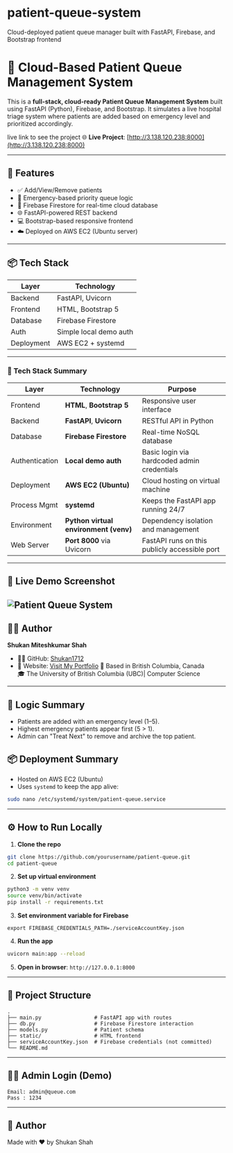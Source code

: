 # patient-queue-system
Cloud-deployed patient queue manager built with FastAPI, Firebase, and Bootstrap frontend

# 🏥 Cloud-Based Patient Queue Management System

This is a **full-stack, cloud-ready Patient Queue Management System** built using FastAPI (Python), Firebase, and Bootstrap. It simulates a live hospital triage system where patients are added based on emergency level and prioritized accordingly.


live link to see the project
🌐 **Live Project**: [http://3.138.120.238:8000](http://3.138.120.238:8000)

---

## 🚀 Features

- ✅ Add/View/Remove patients
- 🔺 Emergency-based priority queue logic
- 🧠 Firebase Firestore for real-time cloud database
- 🌐 FastAPI-powered REST backend
- 💻 Bootstrap-based responsive frontend
- ☁️ Deployed on AWS EC2 (Ubuntu server)

---

## 📦 Tech Stack

| Layer      | Technology              |
|------------|--------------------------|
| Backend    | FastAPI, Uvicorn         |
| Frontend   | HTML, Bootstrap 5        |
| Database   | Firebase Firestore       |
| Auth       | Simple local demo auth   |
| Deployment | AWS EC2 + systemd        |

---



### 🔧 Tech Stack Summary

| Layer         | Technology                          | Purpose                                                  |
|---------------|--------------------------------------|----------------------------------------------------------|
| Frontend      | **HTML**, **Bootstrap 5**            | Responsive user interface                                |
| Backend       | **FastAPI**, **Uvicorn**             | RESTful API in Python                                    |
| Database      | **Firebase Firestore**               | Real-time NoSQL database                                 |
| Authentication| **Local demo auth**                  | Basic login via hardcoded admin credentials              |
| Deployment    | **AWS EC2 (Ubuntu)**                 | Cloud hosting on virtual machine                         |
| Process Mgmt  | **systemd**                          | Keeps the FastAPI app running 24/7                       |
| Environment   | **Python virtual environment (venv)**| Dependency isolation and management                      |
| Web Server    | **Port 8000** via Uvicorn            | FastAPI runs on this publicly accessible port            |



---
## 📸 Live Demo Screenshot

![Patient Queue System](https://github.com/Shukan1712/patient-queue-system/blob/main/Screenshot%202025-04-06%20at%206.02.22%E2%80%AFPM.png?raw=true)
---
## 👨‍💻 Author

**Shukan Miteshkumar Shah**  
- 👨‍💻 GitHub: [Shukan1712](https://github.com/Shukan1712)
- 🌱 Website: [Visit My Portfolio](https://sites.google.com/view/shukan-shah/about-me) 
📍 Based in British Columbia, Canada  
🎓 The University of British Columbia (UBC)| Computer Science 


---
## 🧠 Logic Summary

- Patients are added with an emergency level (1–5).
- Highest emergency patients appear first (5 > 1).
- Admin can "Treat Next" to remove and archive the top patient.



## 📦 Deployment Summary

- Hosted on AWS EC2 (Ubuntu)
- Uses `systemd` to keep the app alive:
```bash
sudo nano /etc/systemd/system/patient-queue.service
```

---

## ⚙️ How to Run Locally

1. **Clone the repo**
```bash
git clone https://github.com/yourusername/patient-queue.git
cd patient-queue
```

2. **Set up virtual environment**
```bash
python3 -m venv venv
source venv/bin/activate
pip install -r requirements.txt
```

3. **Set environment variable for Firebase**
```
export FIREBASE_CREDENTIALS_PATH=./serviceAccountKey.json
```

4. **Run the app**
```bash
uvicorn main:app --reload
```

5. **Open in browser**: `http://127.0.0.1:8000`

---

## 📁 Project Structure

```
.
├── main.py                 # FastAPI app with routes
├── db.py                   # Firebase Firestore interaction
├── models.py               # Patient schema
├── static/                 # HTML frontend
├── serviceAccountKey.json  # Firebase credentials (not committed)
└── README.md
```

---

## 👨‍⚕️ Admin Login (Demo)

```
Email: admin@queue.com
Pass : 1234
```
---

## 🙌 Author
Made with ❤️ by Shukan Shah
